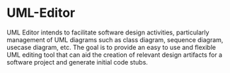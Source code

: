 # UML-Editor
 UML Editor intends to facilitate software design activities, particularly management of UML diagrams such as class diagram, sequence diagram, usecase diagram, etc. The goal is to provide an easy to use and flexible UML editing tool that can aid the creation of relevant design artifacts for a software project and generate initial code stubs.
